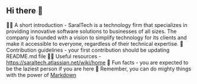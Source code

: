 ## Hi there 👋

🙋‍♀️ A short introduction - SaralTech is a technology firm that specializes in providing innovative software solutions to businesses of all sizes. The company is founded with a vision to simplify technology for its clients and make it accessible to everyone, regardless of their technical expertise.
🌈 Contribution guidelines - your first contribution should be updating README.md file
👩‍💻 Useful resources - https://saraltech.atlassian.net/wiki/home
🍿 Fun facts - you are expected to be the laziest person if you are here
🧙 Remember, you can do mighty things with the power of [Markdown](https://docs.github.com/github/writing-on-github/getting-started-with-writing-and-formatting-on-github/basic-writing-and-formatting-syntax)
